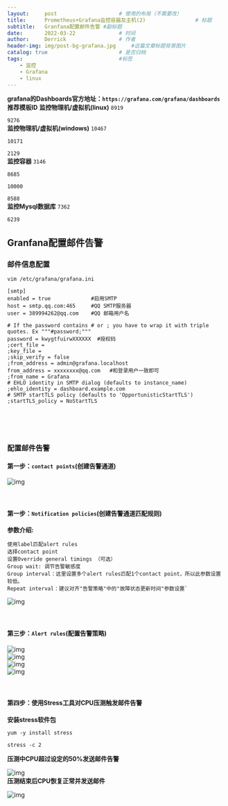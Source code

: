 ```yaml
---
layout:     post   				    # 使用的布局（不需要改）
title:      Prometheus+Grafana监控容器及主机(2)				# 标题 
subtitle:   Granfana配置邮件告警 #副标题
date:       2022-03-22 				# 时间
author:     Derrick 				# 作者
header-img: img/post-bg-grafana.jpg 	#这篇文章标题背景图片
catalog: true 						# 是否归档
tags:								#标签
    - 监控
    - Grafana
    - linux
---
```


**grafana的Dashboards官方地址：`https://grafana.com/grafana/dashboards`**
<br/>
**推荐模板ID**
**监控物理机/虚拟机(linux)**
`8919`

`9276`
<br/>
**监控物理机/虚拟机(windows)**
`10467`

`10171`

`2129`
<br/>
**监控容器**
`3146`

`8685`

`10000`

`8588`
<br/>
**监控Mysql数据库**
`7362`

`6239`




## Granfana配置邮件告警

### **邮件信息配置**

```shell
vim /etc/grafana/grafana.ini

[smtp]
enabled = true             #启用SMTP
host = smtp.qq.com:465     #QQ SMTP服务器
user = 389994262@qq.com    #QQ 邮箱用户名

# If the password contains # or ; you have to wrap it with triple quotes. Ex """#password;"""
password = kwygtfuirwXXXXXX  #授权码   
;cert_file =
;key_file =
;skip_verify = false
;from_address = admin@grafana.localhost
from_address = xxxxxxxx@qq.com   #和登录用户一致即可
;from_name = Grafana
# EHLO identity in SMTP dialog (defaults to instance_name)
;ehlo_identity = dashboard.example.com
# SMTP startTLS policy (defaults to 'OpportunisticStartTLS')
;startTLS_policy = NoStartTLS
```
<br/><br/><br/>
### **配置邮件告警**



#### **第一步：`contact points`(创建告警通道)**
![img](/img/2022-03-22-grafana/ContactPoint.jpg)
<br/><br/><br/>
#### **第一步：`Notification policies`(创建告警通道匹配规则)**



**参数介绍:**
```
使用label匹配alert rules
选择contact point
设置Override general timings （可选）
Group wait: 调节告警敏感度
Group interval：这里设置多个alert rules匹配1个contact point，所以此参数设置较低。
Repeat interval：建议对齐"告警策略"中的"故障状态更新时间"参数设置`
```



![img](/img/2022-03-22-grafana/NotificationPolicies.jpg)
<br/><br/><br/>
#### **第三步：`Alert rules`(配置告警策略)**
![img](/img/2022-03-22-grafana/Alerting.jpg)<br/>
![img](/img/2022-03-22-grafana/Monitoring1.jpg)<br/>
![img](/img/2022-03-22-grafana/Monitoring2.jpg)<br/>
![img](/img/2022-03-22-grafana/Monitoring3.jpg)
<br/><br/><br/>
#### **第四步：使用Stress工具对CPU压测触发邮件告警**



**安装stress软件包**
```
yum -y install stress

stress -c 2
```



**压测中CPU超过设定的50%发送邮件告警**



![img](/img/2022-03-22-grafana/Firing.png)<br/>
**压测结束后CPU恢复正常并发送邮件**



![img](/img/2022-03-22-grafana/Resolved.png)